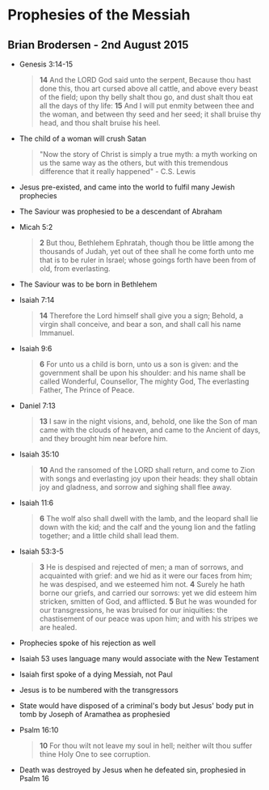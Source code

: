 Prophesies of the Messiah
=========================

Brian Brodersen - 2nd August 2015
---------------------------------

* Genesis 3:14-15

    >   **14** And the LORD God said unto the serpent, Because thou hast done this, thou art cursed above all cattle, and above every beast of the field; upon thy belly shalt thou go, and dust shalt thou eat all the days of thy life:
        **15** And I will put enmity between thee and the woman, and between thy seed and her seed; it shall bruise thy head, and thou shalt bruise his heel.

* The child of a woman will crush Satan

    >   "Now the story of Christ is simply a true myth: a myth working on us the same way as the others, but with this tremendous difference that it really happened"
        - C.S. Lewis

* Jesus pre-existed, and came into the world to fulfil many Jewish prophecies
* The Saviour was prophesied to be a descendant of Abraham
* Micah 5:2

    >   **2** But thou, Bethlehem Ephratah, though thou be little among the thousands of Judah, yet out of thee shall he come forth unto me that is to be ruler in Israel; whose goings forth have been from of old, from everlasting.

* The Saviour was to be born in Bethlehem
* Isaiah 7:14

    >   **14** Therefore the Lord himself shall give you a sign; Behold, a virgin shall conceive, and bear a son, and shall call his name Immanuel.

* Isaiah 9:6

    >   **6** For unto us a child is born, unto us a son is given: and the government shall be upon his shoulder: and his name shall be called Wonderful, Counsellor, The mighty God, The everlasting Father, The Prince of Peace.
    
* Daniel 7:13

    >   **13** I saw in the night visions, and, behold, one like the Son of man came with the clouds of heaven, and came to the Ancient of days, and they brought him near before him.

* Isaiah 35:10

    >  **10** And the ransomed of the LORD shall return, and come to Zion with songs and everlasting joy upon their heads: they shall obtain joy and gladness, and sorrow and sighing shall flee away.

* Isaiah 11:6

    >   **6** The wolf also shall dwell with the lamb, and the leopard shall lie down with the kid; and the calf and the young lion and the fatling together; and a little child shall lead them.

* Isaiah 53:3-5

    >   **3** He is despised and rejected of men; a man of sorrows, and acquainted with grief: and we hid as it were our faces from him; he was despised, and we esteemed him not.
        **4** Surely he hath borne our griefs, and carried our sorrows: yet we did esteem him stricken, smitten of God, and afflicted.
        **5** But he was wounded for our transgressions, he was bruised for our iniquities: the chastisement of our peace was upon him; and with his stripes we are healed.

* Prophecies spoke of his rejection as well
* Isaiah 53 uses language many would associate with the New Testament
* Isaiah first spoke of a dying Messiah, not Paul
* Jesus is to be numbered with the transgressors
* State would have disposed of a criminal's body but Jesus' body put in tomb by Joseph of Aramathea as prophesied
* Psalm 16:10

    >   **10** For thou wilt not leave my soul in hell; neither wilt thou suffer thine Holy One to see corruption.

* Death was destroyed by Jesus when he defeated sin, prophesied in Psalm 16
